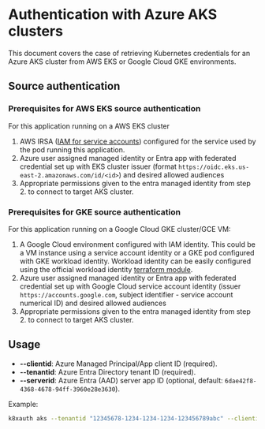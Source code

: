 # Authentication with Azure AKS clusters

This document covers the case of retrieving Kubernetes credentials for an Azure AKS cluster from AWS EKS or Google Cloud GKE environments.

## Source authentication

### Prerequisites for AWS EKS source authentication

For this application running on a AWS EKS cluster

1. AWS IRSA ([IAM for service accounts](https://docs.aws.amazon.com/eks/latest/userguide/iam-roles-for-service-accounts.html)) configured for the service used by the pod running this application.
2. Azure user assigned managed identity or Entra app with federated credential set up with EKS cluster issuer (format `https://oidc.eks.us-east-2.amazonaws.com/id/<id>`) and desired allowed audiences
3. Appropriate permissions given to the entra managed identity from step 2. to connect to target AKS cluster.

### Prerequisites for GKE source authentication

For this application running on a Google Cloud GKE cluster/GCE VM:

1. A Google Cloud environment configured with IAM identity. This could be a VM instance using a service account identity or a GKE pod configured with GKE workload identity. Workload identity can be easily configured using the official workload identity [terraform module](https://registry.terraform.io/modules/terraform-google-modules/kubernetes-engine/google/latest/submodules/workload-identity).
2. Azure user assigned managed identity or Entra app with federated credential set up with Google Cloud service account identity (issuer `https://accounts.google.com`, subject identifier - service account numerical ID) and desired allowed audiences
3. Appropriate permissions given to the entra managed identity from step 2. to connect to target AKS cluster.

## Usage

* **--clientid**: Azure Managed Principal/App client ID (required).
* **--tenantid**: Azure Entra Directory tenant ID (required).
* **--serverid**: Azure Entra (AAD) server app ID (optional, default: `6dae42f8-4368-4678-94ff-3960e28e3630`).

Example:

```bash
k8xauth aks --tenantid "12345678-1234-1234-1234-123456789abc" --clientid "12345678-1234-1234-1234-123456789abc"
```
